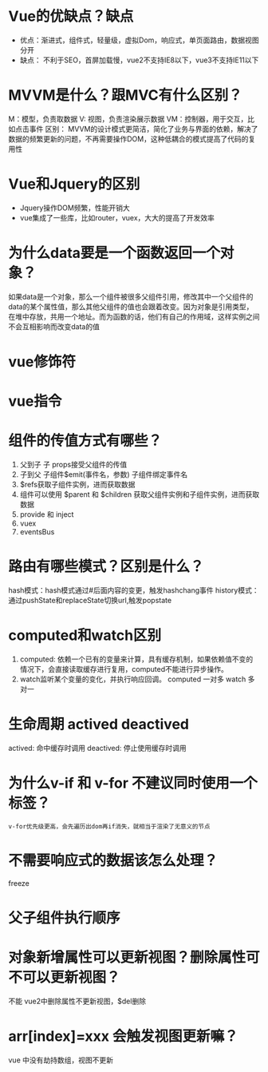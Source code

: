 # Vue的优缺点？缺点
- 优点：渐进式，组件式，轻量级，虚拟Dom，响应式，单页面路由，数据视图分开
- 缺点： 不利于SEO，首屏加载慢，vue2不支持IE8以下，vue3不支持IE11以下

# MVVM是什么？跟MVC有什么区别？
M：模型，负责取数据
V: 视图，负责渲染展示数据
VM：控制器，用于交互，比如点击事件
区别： MVVM的设计模式更简洁，简化了业务与界面的依赖，解决了数据的频繁更新的问题，不再需要操作DOM，这种低耦合的模式提高了代码的复用性

# Vue和Jquery的区别
- Jquery操作DOM频繁，性能开销大
- vue集成了一些库，比如router，vuex，大大的提高了开发效率

# 为什么data要是一个函数返回一个对象？
   如果data是一个对象，那么一个组件被很多父组件引用，修改其中一个父组件的data的某个属性值，那么其他父组件的值也会跟着改变。因为对象是引用类型，在堆中存放，共用一个地址。而为函数的话，他们有自己的作用域，这样实例之间不会互相影响而改变data的值

# vue修饰符

# vue指令

# 组件的传值方式有哪些？
1. 父到子 子 props接受父组件的传值
2. 子到父 子组件$emit(事件名，参数) 子组件绑定事件名
3. $refs获取子组件实例，进而获取数据
4. 组件可以使用 $parent 和 $children 获取父组件实例和子组件实例，进而获取数据
5. provide 和 inject
6. vuex
7. eventsBus

# 路由有哪些模式？区别是什么？
hash模式：hash模式通过#后面内容的变更，触发hashchang事件
history模式：通过pushState和replaceState切换url,触发popstate

# computed和watch区别
1. computed: 依赖一个已有的变量来计算，具有缓存机制，如果依赖值不变的情况下，会直接读取缓存进行复用，computed不能进行异步操作。
2. watch监听某个变量的变化，并执行响应回调。
computed 一对多 watch 多对一

# 生命周期 actived deactived
actived: 命中缓存时调用
deactived: 停止使用缓存时调用

# 为什么v-if 和 v-for 不建议同时使用一个标签？
    v-for优先级更高，会先遍历出dom再if消失，就相当于渲染了无意义的节点

# 不需要响应式的数据该怎么处理？
 freeze

# 父子组件执行顺序 

# 对象新增属性可以更新视图？删除属性可不可以更新视图？
  不能 vue2中删除属性不更新视图，$del删除
# arr[index]=xxx 会触发视图更新嘛？
 vue 中没有劫持数组，视图不更新

